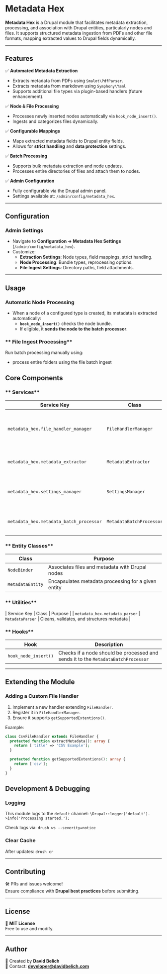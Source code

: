 # **Metadata Hex**

**Metadata Hex** is a Drupal module that facilitates metadata extraction, processing, and association with Drupal entities, particularly nodes and files. It supports structured metadata ingestion from PDFs and other file formats, mapping extracted values to Drupal fields dynamically.

---

## **Features**
✅ **Automated Metadata Extraction**  
- Extracts metadata from PDFs using `Smalot\PdfParser`.
- Extracts metadata from markdown using `Symphony\Yaml `
- Supports additional file types via plugin-based handlers (future enhancement).  

✅ **Node & File Processing**  
- Processes newly inserted nodes automatically via `hook_node_insert()`.  
- Ingests and categorizes files dynamically.  

✅ **Configurable Mappings**  
- Maps extracted metadata fields to Drupal entity fields.  
- Allows for **strict handling** and **data protection** settings.  

✅ **Batch Processing**  
- Supports bulk metadata extraction and node updates.  
- Processes entire directories of files and attach them to nodes.  

✅ **Admin Configuration**  
- Fully configurable via the Drupal admin panel.  
- Settings available at: `/admin/config/metadata_hex`.  

---

## **Configuration**
### **Admin Settings**
- Navigate to **Configuration → Metadata Hex Settings** (`/admin/config/metadata_hex`).
- Customize:
  - **Extraction Settings**: Node types, field mappings, strict handling.
  - **Node Processing**: Bundle types, reprocessing options.
  - **File Ingest Settings**: Directory paths, field attachments.

---

## **Usage**
### **Automatic Node Processing**
- When a node of a configured type is created, its metadata is extracted automatically:
  - **`hook_node_insert()`** checks the node bundle.
  - If eligible, it **sends the node to the batch processor**.

### ** File Ingest Processing**
Run batch processing manually using:
- process entire folders using the file batch ingest

## **Core Components**
### ** Services**
| Service Key | Class | Purpose |
|------------|-------|---------|
| `metadata_hex.file_handler_manager` | `FileHandlerManager` | Manages file handlers for different extensions |
| `metadata_hex.metadata_extractor` | `MetadataExtractor` | Extracts metadata from PDF files |
| `metadata_hex.settings_manager` | `SettingsManager` | Retrieves and manages module settings |
| `metadata_hex.metadata_batch_processor` | `MetadataBatchProcessor` | Handles batch metadata processing |

### ** Entity Classes**
| Class | Purpose |
|------------|---------|
| `NodeBinder` | Associates files and metadata with Drupal nodes |
| `MetadataEntity` | Encapsulates metadata processing for a given entity |

### ** Utilities**
| Service Key | Class | Purpose |
| `metadata_hex.metadata_parser` | `MetadataParser` | Cleans, validates, and structures metadata |


### ** Hooks**
| Hook | Description |
|------|------------|
| `hook_node_insert()` | Checks if a node should be processed and sends it to the `MetadataBatchProcessor` |

---

## **Extending the Module**
### **Adding a Custom File Handler**
1. Implement a new handler extending `FileHandler`.
2. Register it in `FileHandlerManager`.
3. Ensure it supports `getSupportedExtentions()`.

Example:
```php
class CsvFileHandler extends FileHandler {
  protected function extractMetadata(): array {
    return ['title' => 'CSV Example'];
  }

  protected function getSupportedExtentions(): array {
    return ['csv'];
  }
} 
```
## **Development & Debugging**
### **Logging**
This module logs to the `default` channel:
`\Drupal::logger('default')->info('Processing started.');`

Check logs via:
`drush ws --severity=notice`

### **Clear Cache**
After updates:
`drush cr`

---

## **Contributing**
🛠 PRs and issues welcome!  
Ensure compliance with **Drupal best practices** before submitting.

---

## **License**
📝 **MIT License**  
Free to use and modify.

---

## **Author**
🚀 Created by **David Belich**  
📧 Contact: **developer@davidbelich.com**
